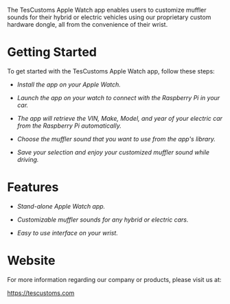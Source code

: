 The TesCustoms Apple Watch app enables users to customize muffler sounds for their hybrid or electric vehicles using our proprietary custom hardware dongle, all from the convenience of their wrist.

# Getting Started

To get started with the TesCustoms Apple Watch app, follow these steps:

* *Install the app on your Apple Watch.*

* *Launch the app on your watch to connect with the Raspberry Pi in your car.*

* *The app will retrieve the VIN, Make, Model, and year of your electric car from the Raspberry Pi automatically.*

* *Choose the muffler sound that you want to use from the app's library.*

* *Save your selection and enjoy your customized muffler sound while driving.*

# Features

* *Stand-alone Apple Watch app.*

* *Customizable muffler sounds for any hybrid or electric cars.*

* *Easy to use interface on your wrist.*

# Website

For more information regarding our company or products, please visit us at: 

https://tescustoms.com

